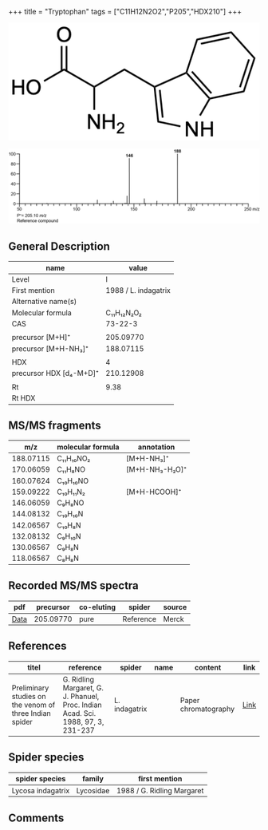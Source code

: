 +++
title = "Tryptophan"
tags = ["C11H12N2O2","P205","HDX210"]
+++

![](/img/Tryptophan.png)

![](/img_MSMS/205_Tryptophan.png)

## General Description

| name                    | value                |
|-------------------------|----------------------|
| Level                   | I                    |
| First mention           | 1988 / L. indagatrix |
| Alternative name(s)     |                      |
| Molecular formula       | C₁₁H₁₂N₂O₂           |
| CAS                     | 73-22-3              |
|                         |                      |
| precursor [M+H]⁺        | 205.09770            |
| precursor [M+H-NH₃]⁺    | 188.07115            |
|                         |                      |
| HDX                     | 4                    |
| precursor HDX [d₄-M+D]⁺ | 210.12908            |
|                         |                      |
| Rt                      | 9.38                 |
| Rt HDX                  |                      |

## MS/MS fragments

| m/z       | molecular formula | annotation     |
|-----------|-------------------|----------------|
| 188.07115 | C₁₁H₁₀NO₂         | [M+H-NH₃]⁺     |
| 170.06059 | C₁₁H₈NO           | [M+H-NH₃-H₂O]⁺ |
| 160.07624 | C₁₀H₁₀NO          |                |
| 159.09222 | C₁₀H₁₁N₂          | [M+H-HCOOH]⁺   |
| 146.06059 | C₉H₈NO            |                |
| 144.08132 | C₁₀H₁₀N           |                |
| 142.06567 | C₁₀H₈N            |                |
| 132.08132 | C₉H₁₀N            |                |
| 130.06567 | C₉H₈N             |                |
| 118.06567 | C₈H₈N             |                |

## Recorded MS/MS spectra

| pdf                                  | precursor | co-eluting | spider    | source |
|--------------------------------------|-----------|------------|-----------|--------|
| [Data](/pdf/205_Tryptophan_9-38.pdf) | 205.09770 | pure       | Reference | Merck  |

## References

| titel                                                                                                                                      | reference                                                                                     | spider   | name | content | link                                         |
|--------------------------------------------------------------------------------------------------------------------------------------------|-----------------------------------------------------------------------------------------------|----------|------|---------|----------------------------------------------|
| Preliminary studies on the venom of three Indian spider                                                                                    | G. Ridling Margaret, G. J. Phanuel, Proc. Indian Acad. Sci. 1988, 97, 3, 231-237 | L. indagatrix |      | Paper chromatography | [Link](https://www.ias.ac.in/article/fulltext/anml/097/03/0231-0237) |

## Spider species

| spider species    | family    | first mention              |
|-------------------|-----------|----------------------------|
| Lycosa indagatrix | Lycosidae | 1988 / G. Ridling Margaret |

## Comments